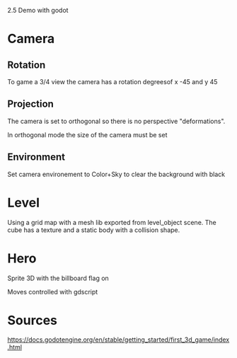 2.5 Demo with godot

# Camera

## Rotation

To game a 3/4 view the camera has a rotation degreesof x -45 and y 45

## Projection

The camera is set to orthogonal so there is no perspective "deformations".

In orthogonal mode the size of the camera must be set

## Environment

Set camera environement to Color+Sky to clear the background with black

# Level

Using a grid map with a mesh lib exported from level_object scene. The cube has a texture and a static body with a collision shape.

# Hero

Sprite 3D with the billboard flag on

Moves controlled with gdscript

# Sources

https://docs.godotengine.org/en/stable/getting_started/first_3d_game/index.html
